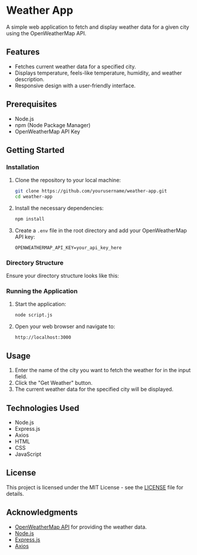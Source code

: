 # Weather App

A simple web application to fetch and display weather data for a given city using the OpenWeatherMap API.

## Features
- Fetches current weather data for a specified city.
- Displays temperature, feels-like temperature, humidity, and weather description.
- Responsive design with a user-friendly interface.

## Prerequisites
- Node.js
- npm (Node Package Manager)
- OpenWeatherMap API Key

## Getting Started

### Installation
1. Clone the repository to your local machine:
    ```bash
    git clone https://github.com/yourusername/weather-app.git
    cd weather-app
    ```

2. Install the necessary dependencies:
    ```bash
    npm install
    ```

3. Create a `.env` file in the root directory and add your OpenWeatherMap API key:
    ```
    OPENWEATHERMAP_API_KEY=your_api_key_here
    ```

### Directory Structure
Ensure your directory structure looks like this:


### Running the Application
1. Start the application:
    ```bash
    node script.js
    ```

2. Open your web browser and navigate to:
    ```
    http://localhost:3000
    ```

## Usage
1. Enter the name of the city you want to fetch the weather for in the input field.
2. Click the "Get Weather" button.
3. The current weather data for the specified city will be displayed.

## Technologies Used
- Node.js
- Express.js
- Axios
- HTML
- CSS
- JavaScript

## License
This project is licensed under the MIT License - see the [LICENSE](LICENSE) file for details.

## Acknowledgments
- [OpenWeatherMap API](https://openweathermap.org/api) for providing the weather data.
- [Node.js](https://nodejs.org/)
- [Express.js](https://expressjs.com/)
- [Axios](https://axios-http.com/)
